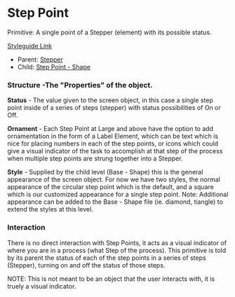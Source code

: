 # Step Point

Primitive: A single point of a Stepper (element) with its possible status. 

[Styleguide Link](https://zpl.io/V13oQdX)

- Parent: [Stepper](https://github.com/able-app/docs/blob/b10f6d1205bbfb1cddfd150d1390ba848812d9d0/controls/%CE%B5%20elements/stepper/stepper.md)
- Child: [Step Point - Shape](https://github.com/able-app/docs/blob/b10f6d1205bbfb1cddfd150d1390ba848812d9d0/controls/%CE%B5%20elements/stepper/steppoint-shape.md)

### Structure -The "Properties" of the object.

**Status** - The value given to the screen object, in this case a single step point inside of a series of steps (stepper) with status possibilities of On or Off.

**Ornament** - Each Step Point at Large and above have the option to add ornamentation in the form of a Label Element, which can be text which is nice for placing numbers in each of the step points, or icons which could give a visual indicator of the task to accomplish at that step of the process when multiple step points are strung together into a Stepper.

**Style** - Supplied by the child level (Base - Shape) this is the general appearance of the screen object.  For now we have two styles, the normal appearance of the circular step point which is the default, and a square which is our customized appearance for a single step point.  Note: Additional appearance can be added to the Base - Shape file (ie. diamond, tiangle) to extend the styles at this level.

### Interaction

There is no direct interaction with Step Points, it acts as a visual indicator of where you are in a process (what Step of the process). This primitive is told by its parent the status of each of the step points in a series of steps (Stepper), turning on and off the status of those steps.

NOTE: This is not meant to be an object that the user interacts with, it is truely a visual indicator.

